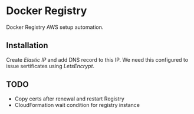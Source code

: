 # Docker Registry

Docker Registry AWS setup automation.

## Installation

Create *Elastic IP* and add DNS record to this IP. We need this configured to issue sertificates using *LetsEncrypt*.

## TODO

- Copy certs after renewal and restart Registry
- CloudFormation wait condition for registry instance
